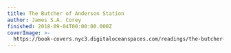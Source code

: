 ```yaml
---
title: The Butcher of Anderson Station
author: James S.A. Corey
finished: 2018-09-04T00:00:00.000Z
coverImage: >-
  https://book-covers.nyc3.digitaloceanspaces.com/readings/the-butcher-of-anderson-station-01.jpg
---
```


